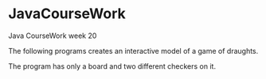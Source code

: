 # JavaCourseWork
Java CourseWork week 20

The following programs creates an interactive model of a game of draughts. 

The program has only a board and two different checkers on it.
